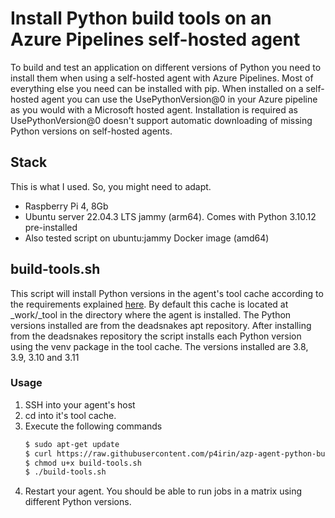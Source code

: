 # Install Python build tools on an Azure Pipelines self-hosted agent

To build and test an application on different versions of Python you need to install them when using a self-hosted agent with Azure Pipelines. Most of everything else you need can be installed with pip.
When installed on a self-hosted agent you can use the UsePythonVersion@0 in your Azure pipeline as you would with a Microsoft hosted agent. Installation is required as UsePythonVersion@0 doesn't support automatic downloading of missing Python versions on self-hosted agents.

## Stack

This is what I used. So, you might need to adapt.

* Raspberry Pi 4, 8Gb
* Ubuntu server 22.04.3 LTS jammy (arm64).
  Comes with Python 3.10.12 pre-installed
* Also tested script on ubuntu:jammy Docker image (amd64)

## build-tools.sh

This script will install Python versions in the agent's tool cache according to the requirements explained [here](https://learn.microsoft.com/en-us/azure/devops/pipelines/tasks/reference/use-python-version-v0?view=azure-pipelines&viewFallbackFrom=azure-devops#how-can-i-configure-a-self-hosted-agent-to-use-this-task:~:text=How%20can%20I%20configure%20a%20self%2Dhosted%20agent%20to%20use%20this%20task%3F). By default this cache is located at _work/_tool in the directory where the agent is installed. The Python versions installed are from the deadsnakes apt repository. After installing from the deadsnakes repository the script installs each Python version using the venv package in the tool cache. The versions installed are 3.8, 3.9, 3.10 and 3.11

### Usage

1. SSH into your agent's host
1. cd into it's tool cache. 
1. Execute the following commands
   ```bash
   $ sudo apt-get update
   $ curl https://raw.githubusercontent.com/p4irin/azp-agent-python-build-tools/main/build-tools.sh > build-tools.sh
   $ chmod u+x build-tools.sh
   $ ./build-tools.sh
   ```
1. Restart your agent. You should be able to run jobs in a matrix using different Python versions.
